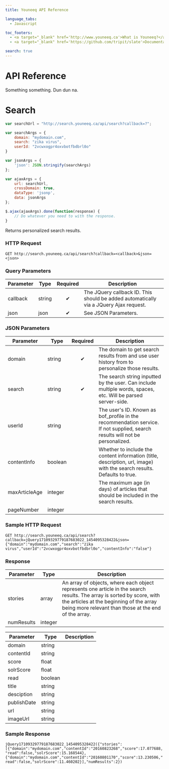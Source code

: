 ```yaml
---
title: Youneeq API Reference

language_tabs:
  - Javascript

toc_footers:
  - <a target="_blank" href='http://www.youneeq.ca'>What is Youneeq?</a>
  - <a target="_blank" href='https://github.com/tripit/slate'>Documentation Powered by Slate</a>

search: true
---
```


# API Reference

Something something. Dun dun na.

# Search

```Javascript
var searchUrl = "http://search.youneeq.ca/api/search?callback=?";

var searchArgs = {
    domain: "mydomain.com",
    search: "zika virus",
    userId: "2vcwxogpr4oxvbotfbdbrl0o"
}

var jsonArgs = {
    'json': JSON.stringify(searchArgs)
};

var ajaxArgs = {
    url: searchUrl,
    crossDomain: true,
    dataType: 'jsonp',
    data: jsonArgs
};

$.ajax(ajaxArgs).done(function(response) {
	// Do whatever you need to with the response.
}
```

Returns personalized search results.

### HTTP Request
`GET http://search.youneeq.ca/api/search?callback=<callback>&json=<json>`

### Query Parameters
Parameter | Type | Required | Description
--------- | ---- | :--------: | -----------
callback | string | ✔ | The JQuery callback ID. This should be added automatically via a JQuery Ajax request.
json | json | ✔ | See JSON Parameters.

### JSON Parameters
Parameter | Type | Required | Description
--------- | ---- | :--------: | -----------
domain | string | ✔ | The domain to get search results from and use user history from to personalize those results.
search | string | ✔ | The search string inputted by the user. Can include multiple words, spaces, etc. Will be parsed server-side.
userId | string | | The user's ID. Known as bof_profile in the recommendation service. If not supplied, search results will not be personalized.
contentInfo | boolean | | Whether to include the content information (title, description, url, image) with the search results. Defaults to true.
maxArticleAge | integer | | The maximum age (in days) of articles that should be included in the search results.
pageNumber | integer | |

### Sample HTTP Request
`GET http://search.youneeq.ca/api/search?callback=jQuery17109329779187683022_1454095328422&json={"domain":"mydomain.com","search":"zika virus","userId":"2vcwxogpr4oxvbotfbdbrl0o","contentInfo":"false"}`

### Response

Parameter | Type | Description
--------- | ---- | -----------
stories | array | An array of objects, where each object represents one article in the search results. The array is sorted by score, with the articles at the beginning of the array being more relevant than those at the end of the array.
numResults | integer |


Parameter | Type | Description
--------- | ---- | -----------
domain | string |
contentId | string |
score | float |
solrScore | float |
read | boolean |
title | string |
desciption | string |
publishDate | string |
url | string |
imageUrl | string |


### Sample Response
`jQuery17109329779187683022_1454095328422({"stories":[{"domain":"mydomain.com","contentId":"20160823268","score":17.077688,"read":false,"solrScore":15.168544},{"domain":"mydomain.com","contentId":"20160801170","score":13.230506,"read":false,"solrScore":11.460202}],"numResults":2})`
